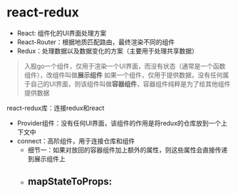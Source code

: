 # react-redux

- React: 组件化的UI界面处理方案
- React-Router：根据地质匹配路由，最终渲染不同的组件
- Redux：处理数据以及数据变化的方案（主要用于处理共享数据）

> 入股go一个组件，仅用于渲染一个UI界面，而没有状态（通常是一个函数组件），改组件叫做**展示组件** 
> 如果一个组件，仅用于提供数据，没有任何属于自己的UI界面，则该组件叫做**容器组件**，容器组件纯粹是为了给其他组件提供数据


react-redux库：连接redux和react

+ Provider组件：没有任何UI界面，该组件的作用是将redux的仓库放到一个上下文中
+ connect：高阶组件，用于连接仓库和组件
   - 细节一：如果对放回的容器组件加上额外的属性，则这些属性会直接传递到展示组件上
   - mapStateToProps:
     -  